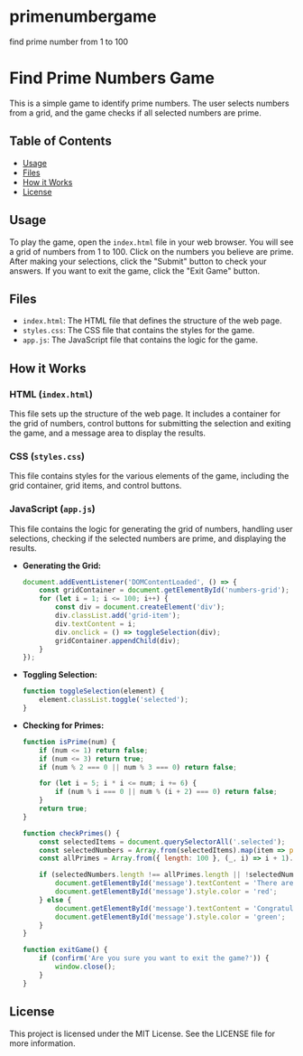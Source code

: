 # primenumbergame
find prime number from 1 to 100
# Find Prime Numbers Game

This is a simple game to identify prime numbers. The user selects numbers from a grid, and the game checks if all selected numbers are prime.

## Table of Contents
- [Usage](#usage)
- [Files](#files)
- [How it Works](#how-it-works)
- [License](#license)

## Usage

To play the game, open the `index.html` file in your web browser. You will see a grid of numbers from 1 to 100. Click on the numbers you believe are prime. After making your selections, click the "Submit" button to check your answers. If you want to exit the game, click the "Exit Game" button.

## Files

- `index.html`: The HTML file that defines the structure of the web page.
- `styles.css`: The CSS file that contains the styles for the game.
- `app.js`: The JavaScript file that contains the logic for the game.

## How it Works

### HTML (`index.html`)

This file sets up the structure of the web page. It includes a container for the grid of numbers, control buttons for submitting the selection and exiting the game, and a message area to display the results.

### CSS (`styles.css`)

This file contains styles for the various elements of the game, including the grid container, grid items, and control buttons.

### JavaScript (`app.js`)

This file contains the logic for generating the grid of numbers, handling user selections, checking if the selected numbers are prime, and displaying the results.

- **Generating the Grid:**
    ```javascript
    document.addEventListener('DOMContentLoaded', () => {
        const gridContainer = document.getElementById('numbers-grid');
        for (let i = 1; i <= 100; i++) {
            const div = document.createElement('div');
            div.classList.add('grid-item');
            div.textContent = i;
            div.onclick = () => toggleSelection(div);
            gridContainer.appendChild(div);
        }
    });
    ```

- **Toggling Selection:**
    ```javascript
    function toggleSelection(element) {
        element.classList.toggle('selected');
    }
    ```

- **Checking for Primes:**
    ```javascript
    function isPrime(num) {
        if (num <= 1) return false;
        if (num <= 3) return true;
        if (num % 2 === 0 || num % 3 === 0) return false;

        for (let i = 5; i * i <= num; i += 6) {
            if (num % i === 0 || num % (i + 2) === 0) return false;
        }
        return true;
    }

    function checkPrimes() {
        const selectedItems = document.querySelectorAll('.selected');
        const selectedNumbers = Array.from(selectedItems).map(item => parseInt(item.textContent));
        const allPrimes = Array.from({ length: 100 }, (_, i) => i + 1).filter(isPrime);

        if (selectedNumbers.length !== allPrimes.length || !selectedNumbers.every(num => allPrimes.includes(num))) {
            document.getElementById('message').textContent = 'There are incorrect selections. Try again!';
            document.getElementById('message').style.color = 'red';
        } else {
            document.getElementById('message').textContent = 'Congratulations! You correctly identified all prime numbers.';
            document.getElementById('message').style.color = 'green';
        }
    }

    function exitGame() {
        if (confirm('Are you sure you want to exit the game?')) {
            window.close();
        }
    }
    ```

## License

This project is licensed under the MIT License. See the LICENSE file for more information.
